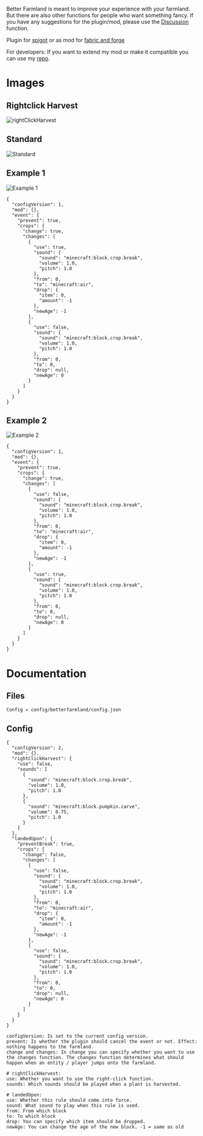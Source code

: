 Better Farmland is meant to improve your experience with your farmland.
But there are also other functions for people who want something fancy.
If you have any suggestions for the plugin/mod, please use the [Discussion](https://www.spigotmc.org/threads/better-farmland.566196/) function.

Plugin for [spigot](https://www.spigotmc.org/resources/better-farmland.103677/) or as mod for [fabric and forge](https://modrinth.com/mod/betterfarmland/)

For developers: If you want to extend my mod or make it compatible you can use my [repo](https://repo.rafa.run/).

# Images

## Rightclick Harvest
![rightClickHarvest](https://s4.gifyu.com/images/2022-08-16-05-43-07.gif)

## Standard
![Standard](https://s4.gifyu.com/images/standard6c46a6e9302d7a61.gif)

## Example 1
![Example 1](https://s4.gifyu.com/images/1_example.gif)
```
{
  "configVersion": 1,
  "mod": {},
  "event": {
    "prevent": true,
    "crops": {
      "change": true,
      "changes": [
        {
          "use": true,
          "sound": {
            "sound": "minecraft:block.crop.break",
            "volume": 1.0,
            "pitch": 1.0
          },
          "from": 0,
          "to": "minecraft:air",
          "drop": {
            "item": 0,
            "amount": -1
          },
          "newAge": -1
        },
        {
          "use": false,
          "sound": {
            "sound": "minecraft:block.crop.break",
            "volume": 1.0,
            "pitch": 1.0
          },
          "from": 0,
          "to": 0,
          "drop": null,
          "newAge": 0
        }
      ]
    }
  }
}
```

## Example 2
![Example 2](https://s4.gifyu.com/images/2_example.gif)
```
{
  "configVersion": 1,
  "mod": {},
  "event": {
    "prevent": true,
    "crops": {
      "change": true,
      "changes": [
        {
          "use": false,
          "sound": {
            "sound": "minecraft:block.crop.break",
            "volume": 1.0,
            "pitch": 1.0
          },
          "from": 0,
          "to": "minecraft:air",
          "drop": {
            "item": 0,
            "amount": -1
          },
          "newAge": -1
        },
        {
          "use": true,
          "sound": {
            "sound": "minecraft:block.crop.break",
            "volume": 1.0,
            "pitch": 1.0
          },
          "from": 0,
          "to": 0,
          "drop": null,
          "newAge": 0
        }
      ]
    }
  }
}
```

# Documentation
## Files
```
Config » config/betterfarmland/config.json
```

## Config
```
{
  "configVersion": 2,
  "mod": {},
  "rightClickHarvest": {
    "use": false,
    "sounds": [
      {
        "sound": "minecraft:block.crop.break",
        "volume": 1.0,
        "pitch": 1.0
      },
      {
        "sound": "minecraft:block.pumpkin.carve",
        "volume": 0.75,
        "pitch": 1.0
      }
    ]
  },
  "landedUpon": {
    "preventBreak": true,
    "crops": {
      "change": false,
      "changes": [
        {
          "use": false,
          "sound": {
            "sound": "minecraft:block.crop.break",
            "volume": 1.0,
            "pitch": 1.0
          },
          "from": 0,
          "to": "minecraft:air",
          "drop": {
            "item": 0,
            "amount": -1
          },
          "newAge": -1
        },
        {
          "use": false,
          "sound": {
            "sound": "minecraft:block.crop.break",
            "volume": 1.0,
            "pitch": 1.0
          },
          "from": 0,
          "to": 0,
          "drop": null,
          "newAge": 0
        }
      ]
    }
  }
}
```
```
configVersion: Is set to the current config version.
prevent: Is whether the plugin should cancel the event or not. Effect: nothing happens to the farmland.
change and changes: In change you can specify whether you want to use the changes function. The changes function determines what should happen when an entity / player jumps onto the farmland.

# rightClickHarvest:
use: Whether you want to use the right-click function.
sounds: Which sounds should be played when a plant is harvested.

# landedUpon:
use: Whether this rule should come into force.
sound: What sound to play when this rule is used.
from: From which block
to: To which block
drop: You can specify which item should be dropped.
newAge: You can change the age of the new block. -1 = same as old
```
